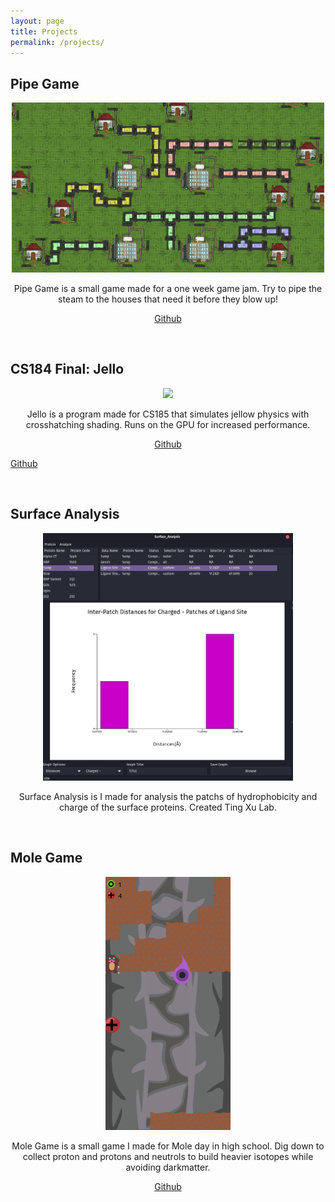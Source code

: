 ```yaml
---
layout: page
title: Projects
permalink: /projects/
---
```


<p align=middle>
  <h2>Pipe Game</h2>
</p>
<p align=middle>
  <img src="pipegame.png" width=500>
</p>
<p align=middle>
Pipe Game is a small game made for a one week game jam. Try to pipe the steam to the houses that need it before they blow up!
</p>
<p align=middle>
<a href="https://github.com/Clayton-Toste/PipeGame">Github</a>
</p>

<br>
<p align=middle>
  <h2>CS184 Final: Jello</h2>
</p>
<p align=middle>
  <img src="jello.gif" width=200>
</p>
<p align=middle>
Jello is a program made for CS185 that simulates jellow physics with crosshatching shading. Runs on the GPU for increased performance.
</p>
<p align=middle>
<a href="https://github.com/Clayton-Toste/CS184-final-jello/tree/master">Github</a>
</p>
<a href="https://github.com/Clayton-Toste/Surface-Anaysis/tree/master">Github</a>
</p>


<br>
<p align=middle>
  <h2>Surface Analysis</h2>
</p>
<p align=middle>
  <img src="SA.png" width=400>
</p>
<p align=middle>
Surface Analysis is I made for analysis the patchs of hydrophobicity and charge of the surface proteins. Created Ting Xu Lab.
</p>
<p align=middle>

<br>
<p align=middle>
  <h2>Mole Game</h2>
</p>
<p align=middle>
  <img src="molegame.png" width=200>
</p>
<p align=middle>
Mole Game is a small game I made for Mole day in high school. Dig down to collect proton and protons and neutrols to build heavier isotopes while avoiding darkmatter.
</p>
<p align=middle>
<a href="https://github.com/Clayton-Toste/Mole/tree/master">Github</a>
</p>

